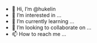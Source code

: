 - 👋 Hi, I’m @hukelin
- 👀 I’m interested in ...
- 🌱 I’m currently learning ...
- 💞️ I’m looking to collaborate on ...
- 📫 How to reach me ...

<!---
hukelin/hukelin is a ✨ special ✨ repository because its `README.md` (this file) appears on your GitHub profile.
You can click the Preview link to take a look at your changes.
--->
